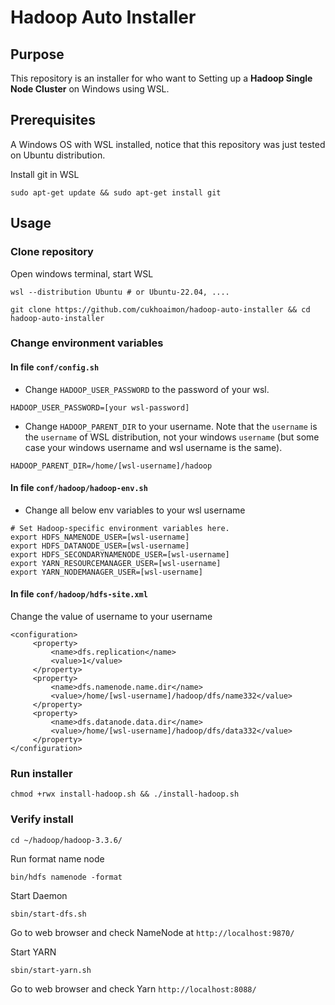 ﻿# Hadoop Auto Installer
## Purpose
This repository is an installer for who want to Setting up a **Hadoop Single Node Cluster** on Windows using WSL.
 
## Prerequisites
A Windows OS with WSL installed, notice that this repository was just tested on Ubuntu distribution. 

Install git in WSL
```
sudo apt-get update && sudo apt-get install git
```

## Usage
### Clone repository 
Open windows terminal, start WSL
```
wsl --distribution Ubuntu # or Ubuntu-22.04, ....
```

```
git clone https://github.com/cukhoaimon/hadoop-auto-installer && cd hadoop-auto-installer
```

### Change environment variables
#### In file `conf/config.sh`
- Change `HADOOP_USER_PASSWORD` to the password of your wsl. 
```
HADOOP_USER_PASSWORD=[your wsl-password]
```

- Change `HADOOP_PARENT_DIR` to your username. Note that the `username` is the `username` of WSL distribution, not your windows `username` (but some case your windows username and wsl username is the same). 
```
HADOOP_PARENT_DIR=/home/[wsl-username]/hadoop
```

#### In file `conf/hadoop/hadoop-env.sh`
- Change all below env variables to your wsl username
```
# Set Hadoop-specific environment variables here.
export HDFS_NAMENODE_USER=[wsl-username]
export HDFS_DATANODE_USER=[wsl-username]
export HDFS_SECONDARYNAMENODE_USER=[wsl-username]
export YARN_RESOURCEMANAGER_USER=[wsl-username]
export YARN_NODEMANAGER_USER=[wsl-username]
``` 

#### In file `conf/hadoop/hdfs-site.xml`
Change the value of username to your username

```
<configuration>
     <property>
         <name>dfs.replication</name>
         <value>1</value>
     </property>
     <property>
         <name>dfs.namenode.name.dir</name>
         <value>/home/[wsl-username]/hadoop/dfs/name332</value>
     </property>
     <property>
         <name>dfs.datanode.data.dir</name>
         <value>/home/[wsl-username]/hadoop/dfs/data332</value>
     </property>
</configuration>
```

### Run installer
```
chmod +rwx install-hadoop.sh && ./install-hadoop.sh
```

### Verify install
```
cd ~/hadoop/hadoop-3.3.6/
```

Run format name node
```
bin/hdfs namenode -format
```

Start Daemon
```
sbin/start-dfs.sh
```

Go to web browser and check NameNode at `http://localhost:9870/`

Start YARN
```
sbin/start-yarn.sh
```

Go to web browser and check Yarn `http://localhost:8088/`
